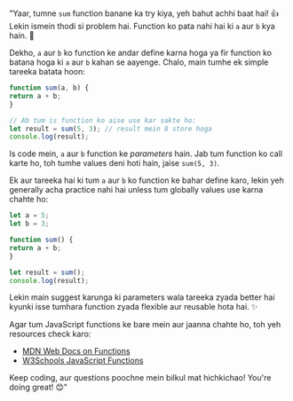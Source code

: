 "Yaar, tumne `sum` function banane ka try kiya, yeh bahut achhi baat hai! 👍 Lekin ismein thodi si problem hai. Function
ko pata nahi hai ki `a` aur `b` kya hain. 🤔

Dekho, `a` aur `b` ko function ke andar define karna hoga ya fir function ko batana hoga ki `a` aur `b` kahan se
aayenge. Chalo, main tumhe ek simple tareeka batata hoon:

```javascript
function sum(a, b) {
return a + b;
}

// Ab tum is function ko aise use kar sakte ho:
let result = sum(5, 3); // result mein 8 store hoga
console.log(result);
```

Is code mein, `a` aur `b` function ke *parameters* hain. Jab tum function ko call karte ho, toh tumhe values deni hoti
hain, jaise `sum(5, 3)`.

Ek aur tareeka hai ki tum `a` aur `b` ko function ke bahar define karo, lekin yeh generally acha practice nahi hai
unless tum globally values use karna chahte ho:

```javascript
let a = 5;
let b = 3;

function sum() {
return a + b;
}

let result = sum();
console.log(result);
```

Lekin main suggest karunga ki parameters wala tareeka zyada better hai kyunki isse tumhara function zyada flexible aur
reusable hota hai. ✨

Agar tum JavaScript functions ke bare mein aur jaanna chahte ho, toh yeh resources check karo:

- [MDN Web Docs on Functions](https://developer.mozilla.org/en-US/docs/Web/JavaScript/Guide/Functions)
- [W3Schools JavaScript Functions](https://www.w3schools.com/js/js_functions.asp)

Keep coding, aur questions poochne mein bilkul mat hichkichao! You're doing great! 😊"